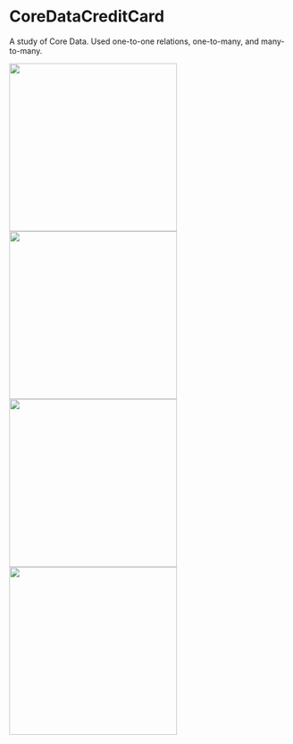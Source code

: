 # CoreDataCreditCard

A study of Core Data. Used one-to-one relations, one-to-many, and many-to-many. 

<img src="https://github.com/frankusu/CoreDataCreditCard/assets/6004432/247ea653-872c-4bb9-bcdf-676310c1ad87" width="300">
<img src="https://github.com/frankusu/CoreDataCreditCard/assets/6004432/b90d0899-7739-43b6-998a-e4fd29e20b80" width="300">
<img src="https://github.com/frankusu/CoreDataCreditCard/assets/6004432/43b3296b-ce8b-4812-b5c2-e90b9ec189be" width="300">
<img src="https://github.com/frankusu/CoreDataCreditCard/assets/6004432/4eb69839-08c1-4304-9b44-c53e04a99f93" width="300">
